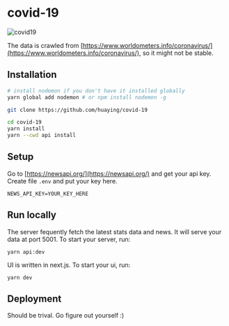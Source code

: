 # covid-19

![covid19](https://user-images.githubusercontent.com/3991678/77348323-37525d00-6d74-11ea-9f76-d07d2ce28392.jpg)


The data is crawled from [https://www.worldometers.info/coronavirus/](https://www.worldometers.info/coronavirus/), so it might not be stable.

## Installation
```sh
# install nodemon if you don't have it installed globally
yarn global add nodemon # or npm install nodemon -g

git clone https://github.com/huaying/covid-19

cd covid-19
yarn install
yarn --cwd api install
```

## Setup

Go to [https://newsapi.org/](https://newsapi.org/) and get your api key.
Create file `.env` and put your key here.

```
NEWS_API_KEY=YOUR_KEY_HERE
```

## Run locally

The server fequently fetch the latest stats data and news. It will serve your data at port 5001. To start your server, run:
```
yarn api:dev
```

UI is written in next.js. To start your ui, run:
```
yarn dev
```

## Deployment

Should be trival. Go figure out yourself :)
